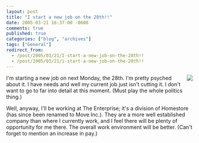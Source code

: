 ```yaml
---
layout: post
title: "I start a new job on the 28th!!"
date: 2005-03-21 16:37:00 -0600
comments: true
published: true
categories: ["blog", "archives"]
tags: ["General"]
redirect_from: 
  - /post/2005/03/21/I-start-a-new-job-on-the-28th!!
  - /post/2005/03/21/i-start-a-new-job-on-the-28th!!
---
```

<!-- more -->
<P><IMG src="/Blog/images/14/o_HomestoreLogo.gif" align=right border=0>I'm starting a new job on next Monday, the 28th. I'm pretty psyched about it. I have needs and well my current job just isn't cutting it. I don't want to go to far into detail at this moment. (Must play the whole politics thing.)</P>
<P>Well, anyway, I'll be working at The Enterprise; it's a division of Homestore (has since been renamed to Move Inc.). They are a more well established company than where I currently work, and I feel there will be plenty of opportunity for me there. The overall work environment will be better. (Can't forget to mention an increase in pay.)</P>
